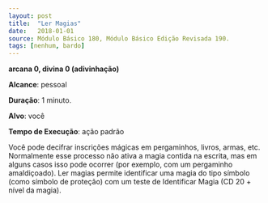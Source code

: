 ```yaml
---
layout: post
title:  "Ler Magias"
date:   2018-01-01
source: Módulo Básico 180, Módulo Básico Edição Revisada 190.
tags: [nenhum, bardo]
---
```


**arcana 0, divina 0 (adivinhação)**

**Alcance**: pessoal

**Duração**: 1 minuto.

**Alvo**: você

**Tempo de Execução**: ação padrão

Você pode decifrar inscrições mágicas em pergaminhos, livros, armas, etc. Normalmente esse processo não ativa a magia contida na escrita, mas em alguns casos isso pode ocorrer (por exemplo, com um pergaminho amaldiçoado). Ler magias permite identificar uma magia do tipo símbolo (como símbolo de proteção) com um teste de Identificar Magia (CD 20 + nível da magia).
